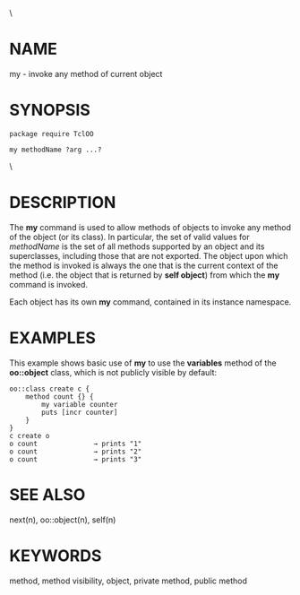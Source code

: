 \

# NAME

my - invoke any method of current object

# SYNOPSIS

    package require TclOO

    my methodName ?arg ...?

\

# DESCRIPTION

The **my** command is used to allow methods of objects to invoke any
method of the object (or its class). In particular, the set of valid
values for *methodName* is the set of all methods supported by an object
and its superclasses, including those that are not exported. The object
upon which the method is invoked is always the one that is the current
context of the method (i.e. the object that is returned by **self
object**) from which the **my** command is invoked.

Each object has its own **my** command, contained in its instance
namespace.

# EXAMPLES

This example shows basic use of **my** to use the **variables** method
of the **oo::object** class, which is not publicly visible by default:

    oo::class create c {
        method count {} {
            my variable counter
            puts [incr counter]
        }
    }
    c create o
    o count              → prints "1"
    o count              → prints "2"
    o count              → prints "3"

# SEE ALSO

next(n), oo::object(n), self(n)

# KEYWORDS

method, method visibility, object, private method, public method
